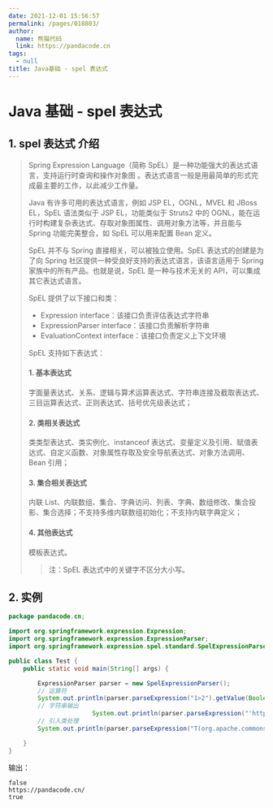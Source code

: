 ```yaml
---
date: 2021-12-01 15:56:57
permalink: /pages/018803/
author: 
  name: 熊猫代码
  link: https://pandacode.cn
tags: 
  - null
title: Java基础 - spel 表达式
---
```


# Java 基础 - spel 表达式

## 1. spel 表达式 介绍

> Spring Expression Language（简称 SpEL）是一种功能强大的表达式语言，支持运行时查询和操作对象图 。表达式语言一般是用最简单的形式完成最主要的工作，以此减少工作量。
>
> Java 有许多可用的表达式语言，例如 JSP EL，OGNL，MVEL 和 JBoss EL，SpEL 语法类似于 JSP EL，功能类似于 Struts2 中的 OGNL，能在运行时构建复杂表达式、存取对象图属性、调用对象方法等，并且能与 Spring 功能完美整合，如 SpEL 可以用来配置 Bean 定义。
>
> SpEL 并不与 Spring 直接相关，可以被独立使用。SpEL 表达式的创建是为了向 Spring 社区提供一种受良好支持的表达式语言，该语言适用于 Spring 家族中的所有产品。也就是说，SpEL 是一种与技术无关的 API，可以集成其它表达式语言。
>
> SpEL 提供了以下接口和类：
>
> - Expression interface：该接口负责评估表达式字符串
> - ExpressionParser interface：该接口负责解析字符串
> - EvaluationContext interface：该接口负责定义上下文环境
>
> 
> SpEL 支持如下表达式：
>
> #### 1. 基本表达式
>
> 字面量表达式、关系、逻辑与算术运算表达式、字符串连接及截取表达式、三目运算表达式、正则表达式、括号优先级表达式；
>
> #### 2. 类相关表达式
>
> 类类型表达式、类实例化、instanceof 表达式、变量定义及引用、赋值表达式、自定义函数、对象属性存取及安全导航表达式、对象方法调用、Bean 引用；
>
> #### 3. 集合相关表达式
>
> 内联 List、内联数组、集合、字典访问、列表、字典、数组修改、集合投影、集合选择；不支持多维内联数组初始化；不支持内联字典定义；
>
> #### 4. 其他表达式
>
> 模板表达式。
>
> > 注：SpEL 表达式中的关键字不区分大小写。

## 2. 实例

```java
package pandacode.cn;

import org.springframework.expression.Expression;
import org.springframework.expression.ExpressionParser;
import org.springframework.expression.spel.standard.SpelExpressionParser;

public class Test {
    public static void main(String[] args) {

        ExpressionParser parser = new SpelExpressionParser();
        // 运算符
        System.out.println(parser.parseExpression("1>2").getValue(Boolean.class));
        // 字符串输出
        			   System.out.println(parser.parseExpression("'https://pandacode.cn'.concat('/')").getValue(String.class));
        // 引入类处理
        System.out.println(parser.parseExpression("T(org.apache.commons.lang.StringUtils).isBlank('')").getValue(Boolean.class));

    }
}
```

输出：

```
false
https://pandacode.cn/
true
```

